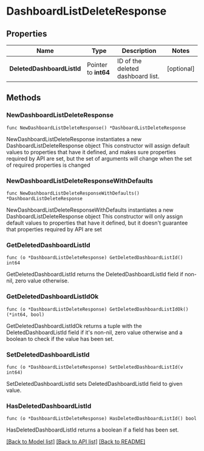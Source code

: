 # DashboardListDeleteResponse

## Properties

Name | Type | Description | Notes
---- | ---- | ----------- | ------
**DeletedDashboardListId** | Pointer to **int64** | ID of the deleted dashboard list. | [optional] 

## Methods

### NewDashboardListDeleteResponse

`func NewDashboardListDeleteResponse() *DashboardListDeleteResponse`

NewDashboardListDeleteResponse instantiates a new DashboardListDeleteResponse object
This constructor will assign default values to properties that have it defined,
and makes sure properties required by API are set, but the set of arguments
will change when the set of required properties is changed

### NewDashboardListDeleteResponseWithDefaults

`func NewDashboardListDeleteResponseWithDefaults() *DashboardListDeleteResponse`

NewDashboardListDeleteResponseWithDefaults instantiates a new DashboardListDeleteResponse object
This constructor will only assign default values to properties that have it defined,
but it doesn't guarantee that properties required by API are set

### GetDeletedDashboardListId

`func (o *DashboardListDeleteResponse) GetDeletedDashboardListId() int64`

GetDeletedDashboardListId returns the DeletedDashboardListId field if non-nil, zero value otherwise.

### GetDeletedDashboardListIdOk

`func (o *DashboardListDeleteResponse) GetDeletedDashboardListIdOk() (*int64, bool)`

GetDeletedDashboardListIdOk returns a tuple with the DeletedDashboardListId field if it's non-nil, zero value otherwise
and a boolean to check if the value has been set.

### SetDeletedDashboardListId

`func (o *DashboardListDeleteResponse) SetDeletedDashboardListId(v int64)`

SetDeletedDashboardListId sets DeletedDashboardListId field to given value.

### HasDeletedDashboardListId

`func (o *DashboardListDeleteResponse) HasDeletedDashboardListId() bool`

HasDeletedDashboardListId returns a boolean if a field has been set.


[[Back to Model list]](../README.md#documentation-for-models) [[Back to API list]](../README.md#documentation-for-api-endpoints) [[Back to README]](../README.md)


